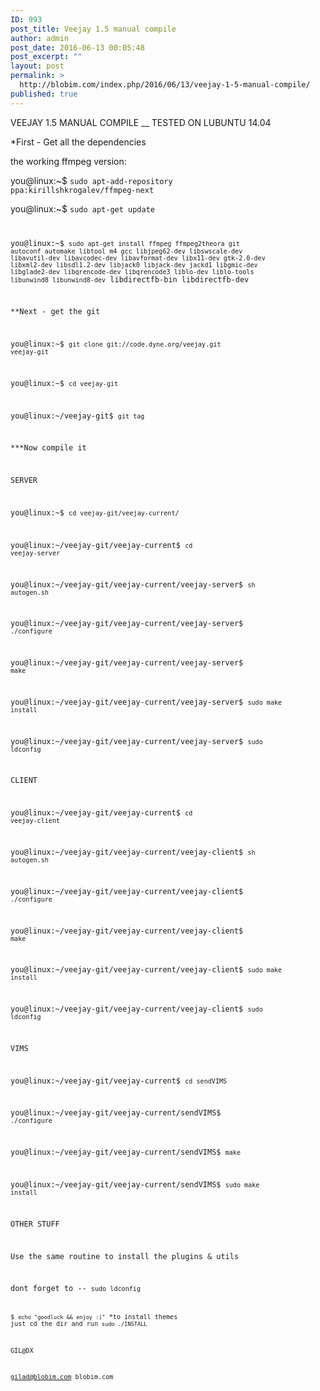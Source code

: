 ```yaml
---
ID: 993
post_title: Veejay 1.5 manual compile
author: admin
post_date: 2016-06-13 00:05:48
post_excerpt: ""
layout: post
permalink: >
  http://blobim.com/index.php/2016/06/13/veejay-1-5-manual-compile/
published: true
---
```

VEEJAY 1.5 MANUAL COMPILE __ TESTED ON LUBUNTU 14.04

*First - Get all the dependencies

the working ffmpeg version:

you@linux:~$ <code>sudo apt-add-repository ppa:kirillshkrogalev/ffmpeg-next</code>

you@linux:~$ <code>sudo apt-get update

you@linux:~$ <code>sudo apt-get install ffmpeg ffmpeg2theora git autoconf automake libtool m4 gcc libjpeg62-dev libswscale-dev libavutil-dev libavcodec-dev libavformat-dev libx11-dev gtk-2.0-dev libxml2-dev libsdl1.2-dev libjack0 libjack-dev jackd1 libgmic-dev libglade2-dev libqrencode-dev libqrencode3 liblo-dev liblo-tools libunwind8 libunwind8-dev</code> libdirectfb-bin libdirectfb-dev

**Next - get the git

you@linux:~$ <code>git clone git://code.dyne.org/veejay.git veejay-git</code>

you@linux:~$ <code>cd veejay-git</code>

you@linux:~/veejay-git$ <code>git tag</code>

***Now compile it

SERVER

you@linux:~$ <code>cd veejay-git/veejay-current/</code>

you@linux:~/veejay-git/veejay-current$ <code>cd veejay-server</code>

you@linux:~/veejay-git/veejay-current/veejay-server$ <code>sh autogen.sh</code>

you@linux:~/veejay-git/veejay-current/veejay-server$ <code>./configure</code>

you@linux:~/veejay-git/veejay-current/veejay-server$ <code>make</code>

you@linux:~/veejay-git/veejay-current/veejay-server$ <code>sudo make install</code>

you@linux:~/veejay-git/veejay-current/veejay-server$ <code>sudo ldconfig</code>

CLIENT

you@linux:~/veejay-git/veejay-current$ <code>cd veejay-client</code>

you@linux:~/veejay-git/veejay-current/veejay-client$ <code>sh autogen.sh</code>

you@linux:~/veejay-git/veejay-current/veejay-client$ <code>./configure</code>

you@linux:~/veejay-git/veejay-current/veejay-client$ <code>make</code>

you@linux:~/veejay-git/veejay-current/veejay-client$ <code>sudo make install</code>

you@linux:~/veejay-git/veejay-current/veejay-client$ <code>sudo ldconfig</code>

VIMS

you@linux:~/veejay-git/veejay-current$ <code>cd sendVIMS</code>

you@linux:~/veejay-git/veejay-current/sendVIMS$ <code>./configure</code>

you@linux:~/veejay-git/veejay-current/sendVIMS$ <code>make</code>

you@linux:~/veejay-git/veejay-current/sendVIMS$ <code>sudo make install</code>

OTHER STUFF

Use the same routine to install the plugins &amp; utils

dont forget to -- <code>sudo ldconfig

$ <code>echo "goodluck &amp;&amp; enjoy :)"</code>
*to install themes just cd the dir and run <code>sudo ./INSTALL</code>

GIL@DX

gilad@blobim.com blobim.com